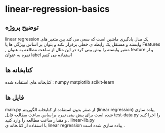 # linear-regression-basics

## توضیح پروژه 

linear regression
یک مدل یادگیری ماشین است که سعی می کند بین متغیر های وابسته و مستقل یک رابطه ی خطی برقرار بکند 
و بتوان بر اساس ویژگی ها یا Features , متغیر وابسته را پیش بینی کرد
در این مثال از ساعت  مطالعه به عنوان feature  و از نمره به عنوان label استفاده می کنیم 

## کتابخانه ها 

کتابخانه های استفاده شده : 
numpy 
matplotlib 
scikit-learn

## فایل ها 

main.py 
از صفر بدون استفاده از کتابخانه الگوریتم (linear regression) پیاده سازی شده است
برای پیش بینی نمره براساس ساعت مطالعه فایل test-data.py را اجرا کنید و مقدار ساعت مطالعه را وارد کنید .
linear-lib.py  
با استفاده از کتابخانه ی linear regression پیاده سازی شده است .
